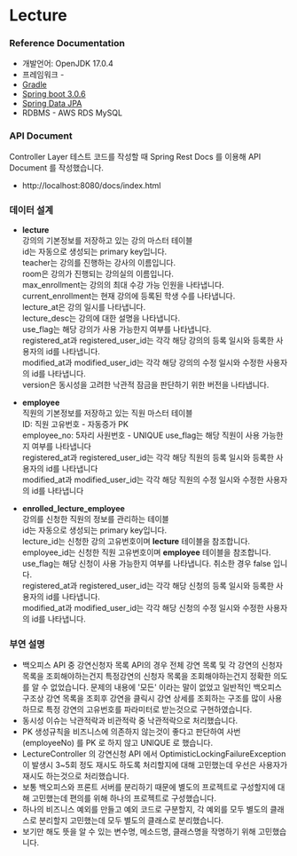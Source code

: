 # Lecture

### Reference Documentation
* 개발언어: OpenJDK 17.0.4
* 프레임워크 -
* [Gradle](https://docs.gradle.org)
* [Spring boot 3.0.6](https://docs.spring.io/spring-boot/docs/3.0.6/reference/htmlsingle/#documentation)
* [Spring Data JPA](https://docs.spring.io/spring-boot/docs/3.0.6/reference/htmlsingle/#data.sql.jpa-and-spring-data)
* RDBMS - AWS RDS MySQL

### API Document
Controller Layer 테스트 코드를 작성할 때 Spring Rest Docs 를 이용해 API Document 를 작성했습니다.
* http://localhost:8080/docs/index.html

### 데이터 설계
* **lecture**   
  강의의 기본정보를 저장하고 있는 강의 마스터 테이블  
  id는 자동으로 생성되는 primary key입니다.  
  teacher는 강의를 진행하는 강사의 이름입니다.  
  room은 강의가 진행되는 강의실의 이름입니다.  
  max_enrollment는 강의의 최대 수강 가능 인원을 나타냅니다.  
  current_enrollment는 현재 강의에 등록된 학생 수를 나타냅니다.  
  lecture_at은 강의 일시를 나타냅니다.  
  lecture_desc는 강의에 대한 설명을 나타냅니다.  
  use_flag는 해당 강의가 사용 가능한지 여부를 나타냅니다.  
  registered_at과 registered_user_id는 각각 해당 강의의 등록 일시와 등록한 사용자의 id를 나타냅니다.  
  modified_at과 modified_user_id는 각각 해당 강의의 수정 일시와 수정한 사용자의 id를 나타냅니다.  
  version은 동시성을 고려한 낙관적 잠금을 판단하기 위한 버전을 나타냅니다.


* **employee**  
  직원의 기본정보를 저장하고 있는 직원 마스터 테이블  
  ID: 직원 고유번호 - 자동증가 PK  
  employee_no: 5자리 사원번호 - UNIQUE
  use_flag는 해당 직원이 사용 가능한지 여부를 나타냅니다  
  registered_at과 registered_user_id는 각각 해당 직원의 등록 일시와 등록한 사용자의 id를 나타냅니다  
  modified_at과 modified_user_id는 각각 해당 직원의 수정 일시와 수정한 사용자의 id를 나타냅니다


* **enrolled_lecture_employee**  
  강의를 신청한 직원의 정보를 관리하는 테이블  
  id는 자동으로 생성되는 primary key입니다.  
  lecture_id는 신청한 강의 고유번호이며 **lecture** 테이블을 참조합니다.  
  employee_id는 신청한 직원 고유번호이며 **employee** 테이블을 참조합니다.  
  use_flag는 해당 신청이 사용 가능한지 여부를 나타냅니다. 취소한 경우 false 입니다.  
  registered_at과 registered_user_id는 각각 해당 신청의 등록 일시와 등록한 사용자의 id를 나타냅니다.  
  modified_at과 modified_user_id는 각각 해당 신청의 수정 일시와 수정한 사용자의 id를 나타냅니다.

### 부연 설명
* 백오피스 API 중 강연신청자 목록 API의 경우 전체 강연 목록 및 각 강연의 신청자 목록을 조회해야하는건지 특정강연의 신청자 목록을 조회해야하는건지 정확한 의도를 알 수 없었습니다. 문제의 내용에 '모든' 이라는 말이 없었고 일반적인 백오피스 구조상 강연 목록을 조회후 강연을 클릭시 강연 상세를 조회하는 구조를 많이 사용하므로 특정 강연의 고유번호를 파라미터로 받는것으로 구현하였습니다.
* 동시성 이슈는 낙관적락과 비관적락 중 낙관적락으로 처리했습니다.
* PK 생성규칙을 비즈니스에 의존하지 않는것이 좋다고 판단하여 사번(employeeNo) 를 PK 로 하지 않고 UNIQUE 로 했습니다.
* LectureController 의 강연신청 API 에서 OptimisticLockingFailureException 이 발생시 3~5회 정도 재시도 하도록 처리할지에 대해 고민했는데 우선은 사용자가 재시도 하는것으로 처리했습니다.
* 보통 백오피스와 프론트 서버를 분리하기 때문에 별도의 프로젝트로 구성할지에 대해 고민했는데 편의를 위해 하나의 프로젝트로 구성했습니다.
* 하나의 비즈니스 예외를 만들고 예외 코드로 구분할지, 각 예외를 모두 별도의 클래스로 분리할지 고민했는데 모두 별도의 클래스로 분리했습니다.
* 보기만 해도 뜻을 알 수 있는 변수명, 메소드명, 클래스명을 작명하기 위해 고민했습니다.